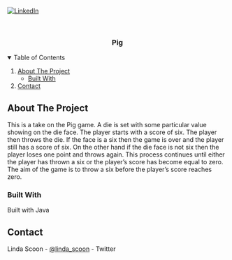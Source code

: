 [![LinkedIn][linkedin-shield]][linkedin-url]


<br />

  <h3 align="center">Pig</h3>

<!-- TABLE OF CONTENTS -->
<details open="open">
  <summary>Table of Contents</summary>
  <ol>
    <li>
      <a href="#about-the-project">About The Project</a>
      <ul>
        <li><a href="#built-with">Built With</a></li>
      </ul>
    </li>
    <li><a href="#contact">Contact</a></li>
  </ol>
</details>

<!-- ABOUT THE PROJECT -->
## About The Project
This is a take on the Pig game. A die is set with some particular value showing on the die face. The player starts with a score of six. The player then throws the die. If the face is a six then the game is over and the player still has a score of six. On the other hand if the die face is not six then the player loses one point and throws again. This process continues until either the player has thrown a six or the player’s score has become equal to zero. The aim of the game is to throw a six before the player’s score reaches zero.

### Built With

Built with Java

<!-- CONTACT -->
## Contact

Linda Scoon - [@linda_scoon](https://twitter.com/linda_scoon) - Twitter

<!-- MARKDOWN LINKS & IMAGES --> 
[linkedin-shield]: https://img.shields.io/badge/-LinkedIn-black.svg?style=for-the-badge&logo=linkedin&colorB=555
[linkedin-url]: https://www.linkedin.com/in/linda-scoon/

